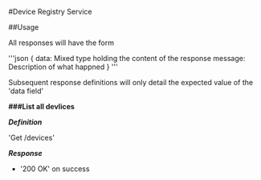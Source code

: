 #Device Registry Service

##Usage 

All responses will have the form 

'''json 
{
    data: Mixed type holding the content of the response 
    message: Description of what happned 
}
'''

Subsequent response definitions will only detail the expected value of the 'data field'

**###List all devlices**

***Definition***

'Get /devices'

***Response***

- '200 OK' on success